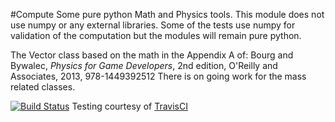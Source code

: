 #Compute
Some pure python Math and Physics tools. This module does not use numpy or any external libraries.  Some of the tests 
use numpy for validation of the computation but the modules will remain pure python.  

The Vector class based on the math in the Appendix A of:
Bourg and Bywalec, _Physics for Game Developers_, 2nd edition, O'Reilly and Associates, 2013, 978-1449392512
There is on going work for the mass related classes.

[![Build Status](https://travis-ci.org/mennis/compute.svg?branch=master)](https://travis-ci.org/mennis/compute)  Testing courtesy of [TravisCI](https://travis-ci.org/ "Travis-CI.org")
